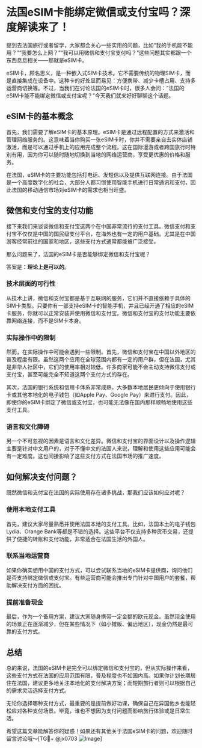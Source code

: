 # 法国eSIM卡能绑定微信或支付宝吗？深度解读来了！

提到去法国旅行或者留学，大家都会关心一些实用的问题，比如“我的手机能不能用？”“我要怎么上网？”“我可以用微信和支付宝支付吗？”这些问题其实都跟一个东西息息相关——那就是eSIM卡。

eSIM卡，顾名思义，是一种嵌入式SIM卡技术。它不需要传统的物理SIM卡，而是直接集成在设备中。这种卡的好处显而易见：方便携带、减少卡槽占用、支持多运营商切换等。不过，当我们在讨论法国的eSIM卡时，很多人会问：“法国的eSIM卡能不能绑定微信或支付宝呢？”今天我们就来好好聊聊这个话题。

## eSIM卡的基本概念

首先，我们需要了解eSIM卡的基本原理。eSIM卡是通过远程配置的方式来激活和管理网络服务的。这意味着当你购买一张eSIM卡时，你并不需要亲自去实体店铺激活，而是可以通过手机上的应用完成整个流程。这在国际漫游或者跨国旅行时特别有用，因为你可以随时随地切换到当地的网络运营商，享受更优惠的价格和服务。

在法国，eSIM卡的主要功能包括打电话、发短信以及提供互联网连接。由于法国是一个高度数字化的社会，大部分人都习惯使用智能手机进行日常通讯和支付，因此法国的移动通信市场对eSIM卡的需求也相当旺盛。

## 微信和支付宝的支付功能

接下来我们来谈谈微信和支付宝这两个在中国非常流行的支付工具。微信支付和支付宝不仅仅是中国的国民级支付平台，在海外也有一定的用户基础。尤其是在中国游客经常前往的国家和地区，这些支付方式通常都能被广泛接受。

那么问题来了，法国的eSIM卡是否能够绑定微信和支付宝呢？

答案是：**理论上是可以的**。

### 技术层面的可行性

从技术上讲，微信和支付宝都是基于互联网的服务，它们并不直接依赖于具体的SIM卡类型。只要你有一部支持eSIM卡的智能手机，并且已经开通了相应的eSIM卡服务，你就可以正常安装并使用微信和支付宝。微信和支付宝的支付功能主要依靠网络连接，而不是SIM卡本身。

### 实际操作中的限制

然而，在实际操作中可能会遇到一些限制。首先，微信和支付宝在中国以外地区的普及程度有限。虽然这两个应用在全球范围内都有一定的用户群，但在法国，尤其是非华人社区中，它们的使用率相对较低。许多商家可能不会主动支持微信支付或支付宝，甚至可能完全不知道这两个支付方式的存在。

其次，法国的银行系统和信用卡体系非常成熟，大多数本地居民更倾向于使用银行卡或其他本地化的电子钱包（如Apple Pay、Google Pay）来进行支付。因此，即使你的eSIM卡绑定了微信或支付宝，也可能无法像在国内那样顺畅地使用这些支付工具。

### 语言和文化障碍

另一个不可忽视的因素是语言和文化差异。微信和支付宝的界面设计以及操作逻辑主要是针对中文用户的，对于不懂中文的法国人来说，理解和使用这些应用可能会有一定难度。这也间接影响了这些支付方式在法国市场的推广速度。

## 如何解决支付问题？

既然微信和支付宝在法国的实际使用存在诸多挑战，那我们应该如何应对呢？

### 使用本地支付工具

首先，建议大家尽量熟悉并使用法国本地的支付工具。比如，法国本土的电子钱包Lydia、Orange Bank等都是不错的选择。这些平台不仅支持多种货币交易，还提供了便捷的转账和支付功能，非常适合在法国生活的外国人。

### 联系当地运营商

如果你确实想用中国的支付方式，可以尝试联系当地的eSIM卡提供商，询问他们是否支持绑定微信或支付宝。有些运营商可能会推出专门针对中国用户的套餐，帮助解决支付方面的困扰。

### 提前准备现金

最后，作为一个备用方案，建议大家随身携带一定金额的欧元现金。虽然现金使用的场景正在逐渐减少，但在某些情况下（如小摊贩、偏远地区），现金仍然是最可靠的支付方式。

## 总结

总的来说，法国的eSIM卡是完全可以绑定微信和支付宝的，但从实际操作来看，这些支付方式在法国的应用范围有限，普及程度也不如国内高。如果你计划长期居住在法国，建议更多地关注本地化的支付解决方案；而短期旅行者则可以根据自己的需求灵活选择支付方式。

无论你选择哪种支付方式，最重要的是提前做好功课，确保自己在异国他乡也能轻松应对各种支付场景。毕竟，谁也不想因为支付问题而影响旅行体验或是日常生活。

希望这篇文章能解答你的疑惑！如果还有其他关于法国eSIM卡的问题，欢迎随时留言讨论哦～[TG💪+ @jx0703 ![Image](https://github.com/user-attachments/assets/dbca1d08-cadb-493c-b0ec-ad6f7a83f270)]